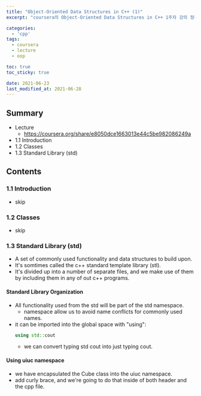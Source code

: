 ```yaml
---
title: "Object-Oriented Data Structures in C++ (1)"
excerpt: "coursera의 Object-Oriented Data Structures in C++ 1주차 강의 정리"

categories:
  - 'cpp'
tags:
  - coursera
  - lecture
  - oop

toc: true
toc_sticky: true

date: 2021-06-23
last_modified_at: 2021-06-28
---
```


## Summary

* Lecture
  * https://coursera.org/share/e8050dce1663013e44c5be982086249a
* 1.1 Introduction
* 1.2 Classes
* 1.3 Standard Library (std)

## Contents
### 1.1 Introduction

* skip

### 1.2 Classes

* skip

### 1.3 Standard Library (std)

* A set of commonly used functionality and data structures to build upon.
* It's somtimes called the c++ standard template library (stl).
* It's divided up into a number of separate files, and we make use of them by including them in any of out c++ programs.

#### Standard Library Organization

* All functionality used from the std will be part of the std namespace.
  * namespace allow us to avoid name conflicts for commonly used names.
* it can be imported into the global space with "using":
  ```cpp
  using std::cout
  ```
  * we can convert typing std cout into just typing cout.

#### Using uiuc namespace

* we have encapsulated the Cube class into the uiuc namespace.
* add curly brace, and we're going to do that inside of both header and the cpp file.
